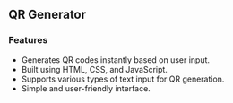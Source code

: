## QR Generator  

### Features  
- Generates QR codes instantly based on user input.  
- Built using HTML, CSS, and JavaScript.  
- Supports various types of text input for QR generation.  
- Simple and user-friendly interface.
